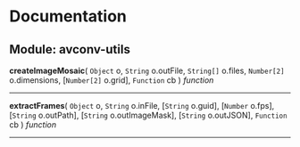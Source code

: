 # Documentation


















## Module: avconv-utils













**createImageMosaic**(
`Object` o,
`String` o.outFile,
`String[]` o.files,
`Number[2]` o.dimensions,
[`Number[2]` o.grid],
`Function` cb
) *function*









---


**extractFrames**(
`Object` o,
`String` o.inFile,
[`String` o.guid],
[`Number` o.fps],
[`String` o.outPath],
[`String` o.outImageMask],
[`String` o.outJSON],
`Function` cb
) *function*









---





